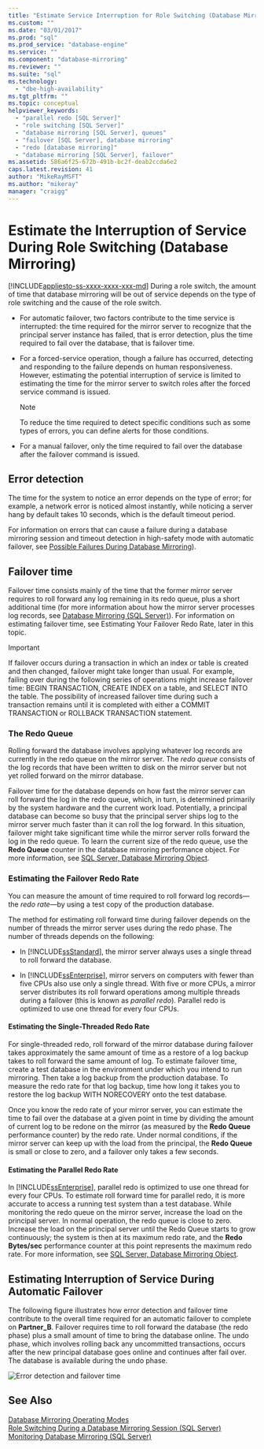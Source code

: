 ```yaml
---
title: "Estimate Service Interruption for Role Switching (Database Mirroring) | Microsoft Docs"
ms.custom: ""
ms.date: "03/01/2017"
ms.prod: "sql"
ms.prod_service: "database-engine"
ms.service: ""
ms.component: "database-mirroring"
ms.reviewer: ""
ms.suite: "sql"
ms.technology: 
  - "dbe-high-availability"
ms.tgt_pltfrm: ""
ms.topic: conceptual
helpviewer_keywords: 
  - "parallel redo [SQL Server]"
  - "role switching [SQL Server]"
  - "database mirroring [SQL Server], queues"
  - "failover [SQL Server], database mirroring"
  - "redo [database mirroring]"
  - "database mirroring [SQL Server], failover"
ms.assetid: 586a6f25-672b-491b-bc2f-deab2ccda6e2
caps.latest.revision: 41
author: "MikeRayMSFT"
ms.author: "mikeray"
manager: "craigg"
---
```

# Estimate the Interruption of Service During Role Switching (Database Mirroring)
[!INCLUDE[appliesto-ss-xxxx-xxxx-xxx-md](../../includes/appliesto-ss-xxxx-xxxx-xxx-md.md)]
  During a role switch, the amount of time that database mirroring will be out of service depends on the type of role switching and the cause of the role switch.  
  
-   For automatic failover, two factors contribute to the time service is interrupted: the time required for the mirror server to recognize that the principal server instance has failed, that is error detection, plus the time required to fail over the database, that is failover time.  
  
-   For a forced-service operation, though a failure has occurred, detecting and responding to the failure depends on human responsiveness. However, estimating the potential interruption of service is limited to estimating the time for the mirror server to switch roles after the forced service command is issued.  
  
    > [!NOTE]  
    >  To reduce the time required to detect specific conditions such as some types of errors, you can define alerts for those conditions.  
  
-   For a manual failover, only the time required to fail over the database after the failover command is issued.  
  
## Error detection  
 The time for the system to notice an error depends on the type of error; for example, a network error is noticed almost instantly, while noticing a server hang by default takes 10 seconds, which is the default timeout period.  
  
 For information on errors that can cause a failure during a database mirroring session and timeout detection in high-safety mode with automatic failover, see [Possible Failures During Database Mirroring](../../database-engine/database-mirroring/possible-failures-during-database-mirroring.md)).  
  
## Failover time  
 Failover time consists mainly of the time that the former mirror server requires to roll forward any log remaining in its redo queue, plus a short additional time (for more information about how the mirror server processes log records, see [Database Mirroring &#40;SQL Server&#41;](../../database-engine/database-mirroring/database-mirroring-sql-server.md)). For information on estimating failover time, see Estimating Your Failover Redo Rate, later in this topic.  
  
> [!IMPORTANT]  
>  If failover occurs during a transaction in which an index or table is created and then changed, failover might take longer than usual.  For example, failing over during the following series of operations might increase failover time:  BEGIN TRANSACTION, CREATE INDEX on a table, and SELECT INTO the table. The possibility of increased failover time during such a transaction remains until it is completed with either a COMMIT TRANSACTION or ROLLBACK TRANSACTION statement.  
  
### The Redo Queue  
 Rolling forward the database involves applying whatever log records are currently in the redo queue on the mirror server. The *redo queue* consists of the log records that have been written to disk on the mirror server but not yet rolled forward on the mirror database.  
  
 Failover time for the database depends on how fast the mirror server can roll forward the log in the redo queue, which, in turn, is determined primarily by the system hardware and the current work load. Potentially, a principal database can become so busy that the principal server ships log to the mirror server much faster than it can roll the log forward. In this situation, failover might take significant time while the mirror server rolls forward the log in the redo queue. To learn the current size of the redo queue, use the **Redo Queue** counter in the database mirroring performance object. For more information, see [SQL Server, Database Mirroring Object](../../relational-databases/performance-monitor/sql-server-database-mirroring-object.md).  
  
### Estimating the Failover Redo Rate  
 You can measure the amount of time required to roll forward log records—the *redo rate*—by using a test copy of the production database.  
  
 The method for estimating roll forward time during failover depends on the number of threads the mirror server uses during the redo phase. The number of threads depends on the following:  
  
-   In [!INCLUDE[ssStandard](../../includes/ssstandard-md.md)], the mirror server always uses a single thread to roll forward the database.  
  
-   In [!INCLUDE[ssEnterprise](../../includes/ssenterprise-md.md)], mirror servers on computers with fewer than five CPUs also use only a single thread. With five or more CPUs, a mirror server distributes its roll forward operations among multiple threads during a failover (this is known as *parallel redo*). Parallel redo is optimized to use one thread for every four CPUs.  
  
#### Estimating the Single-Threaded Redo Rate  
 For single-threaded redo, roll forward of the mirror database during failover takes approximately the same amount of time as a restore of a log backup takes to roll forward the same amount of log. To estimate failover time, create a test database in the environment under which you intend to run mirroring. Then take a log backup from the production database. To measure the redo rate for that log backup, time how long it takes you to restore the log backup WITH NORECOVERY onto the test database.  
  
 Once you know the redo rate of your mirror server, you can estimate the time to fail over the database at a given point in time by dividing the amount of current log to be redone on the mirror (as measured by the **Redo Queue** performance counter) by the redo rate. Under normal conditions, if the mirror server can keep up with the load from the principal, the **Redo Queue** is small or close to zero, and a failover only takes a few seconds.  
  
#### Estimating the Parallel Redo Rate  
 In [!INCLUDE[ssEnterprise](../../includes/ssenterprise-md.md)], parallel redo is optimized to use one thread for every four CPUs. To estimate roll forward time for parallel redo, it is more accurate to access a running test system than a test database. While monitoring the redo queue on the mirror server, increase the load on the principal server. In normal operation, the redo queue is close to zero. Increase the load on the principal server until the Redo Queue starts to grow continuously; the system is then at its maximum redo rate, and the **Redo Bytes/sec** performance counter at this point represents the maximum redo rate. For more information, see [SQL Server, Database Mirroring Object](../../relational-databases/performance-monitor/sql-server-database-mirroring-object.md).  
  
## Estimating Interruption of Service During Automatic Failover  
 The following figure illustrates how error detection and failover time contribute to the overall time required for an automatic failover to complete on **Partner_B**. Failover requires time to roll forward the database (the redo phase) plus a small amount of time to bring the database online. The undo phase, which involves rolling back any uncommitted transactions, occurs after the new principal database goes online and continues after fail over. The database is available during the undo phase.  
  
 ![Error detection and failover time](../../database-engine/database-mirroring/media/dbm-failovauto-time.gif "Error detection and failover time")  
  
## See Also  
 [Database Mirroring Operating Modes](../../database-engine/database-mirroring/database-mirroring-operating-modes.md)   
 [Role Switching During a Database Mirroring Session &#40;SQL Server&#41;](../../database-engine/database-mirroring/role-switching-during-a-database-mirroring-session-sql-server.md)   
 [Monitoring Database Mirroring &#40;SQL Server&#41;](../../database-engine/database-mirroring/monitoring-database-mirroring-sql-server.md)  
  
  
